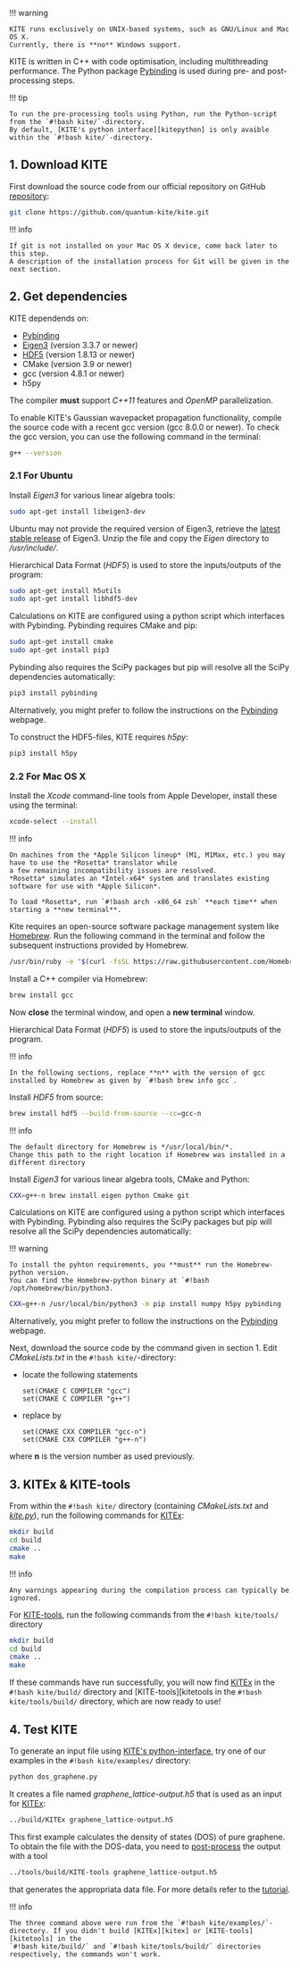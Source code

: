 !!! warning

    KITE runs exclusively on UNIX-based systems, such as GNU/Linux and Mac OS X.
    Currently, there is **no** Windows support.

KITE is written in C++ with code optimisation, including multithreading performance. 
The Python package [Pybinding][pybinding] is used during pre- and post-processing steps.

!!! tip

    To run the pre-processing tools using Python, run the Python-script from the `#!bash kite/`-directory.
    By default, [KITE's python interface][kitepython] is only avaible within the `#!bash kite/`-directory.


## 1. Download KITE

First download the source code from our official repository on GitHub [repository][repository]:

``` bash
git clone https://github.com/quantum-kite/kite.git
```

!!! info

    If git is not installed on your Mac OS X device, come back later to this step.
    A description of the installation process for Git will be given in the next section.


## 2. Get dependencies

KITE dependends on:

* [Pybinding][pybinding]
* [Eigen3][eigen3] (version 3.3.7 or newer)
* [HDF5][hdf5] (version 1.8.13 or newer)
* CMake (version 3.9 or newer)
* gcc (version 4.8.1 or newer)
* h5py

The compiler **must** support *C++11* features and *OpenMP* parallelization.


To enable KITE's Gaussian wavepacket propagation functionality, compile the source code with a recent gcc version
(gcc 8.0.0 or newer).
To check the gcc version, you can use the following command in the terminal:

``` bash
g++ --version
```

### 2.1 For Ubuntu

Install *Eigen3* for various linear algebra tools:

``` bash
sudo apt-get install libeigen3-dev
```

Ubuntu may not provide the required version of Eigen3, retrieve the [latest stable release][eigen3] of Eigen3.
Unzip the file and copy the *Eigen* directory to */usr/include/*.

Hierarchical Data Format (*HDF5*) is used to store the inputs/outputs of the program:

``` bash
sudo apt-get install h5utils
sudo apt-get install libhdf5-dev
```

Calculations on KITE are configured using a python script which interfaces with Pybinding.
Pybinding requires CMake and pip:

``` bash
sudo apt-get install cmake
sudo apt-get install pip3
```

Pybinding also requires the SciPy packages but pip will resolve all the SciPy dependencies automatically:

``` bash
pip3 install pybinding
```

Alternatively, you might prefer to follow the instructions on the [Pybinding][pybinding] webpage.

To construct the HDF5-files, KITE requires *h5py*: 

``` bash
pip3 install h5py
```

### 2.2 For Mac OS X

Install the *Xcode* command-line tools from Apple Developer, install these using the terminal:

``` bash
xcode-select --install
```


!!! info

    On machines from the *Apple Silicon lineup* (M1, M1Max, etc.) you may have to use the *Rosetta* translator while
    a few remaining incompatibility issues are resolved.
    *Rosetta* simulates an *Intel-x64* system and translates existing software for use with *Apple Silicon*.
    
    To load *Rosetta*, run `#!bash arch -x86_64 zsh` **each time** when starting a **new terminal**.

Kite requires an open-source software package management system like [Homebrew][homebrew].
Run the following command in the terminal and follow the subsequent instructions provided by Homebrew.

``` bash
/usr/bin/ruby -e "$(curl -fsSL https://raw.githubusercontent.com/Homebrew/install/master/install)"
```

Install a C++ compiler via Homebrew:

``` bash
brew install gcc
```

Now **close** the terminal window, and open a **new terminal** window.

Hierarchical Data Format (*HDF5*) is used to store the inputs/outputs of the program.

!!! info
    
    In the following sections, replace **n** with the version of gcc installed by Homebrew as given by `#!bash brew info gcc`.

Install *HDF5* from source:

``` bash
brew install hdf5 --build-from-source --cc=gcc-n
```

!!! info
    
    The default directory for Homebrew is */usr/local/bin/*.
    Change this path to the right location if Homebrew was installed in a different directory

Install *Eigen3* for various linear algebra tools, CMake and Python:

``` bash
CXX=g++-n brew install eigen python Cmake git
```

Calculations on KITE are configured using a python script which interfaces with Pybinding.
Pybinding also requires the SciPy packages but pip will resolve all the SciPy dependencies automatically:

!!! warning

    To install the pyhton requirements, you **must** run the Homebrew-python version.
    You can find the Homebrew-python binary at `#!bash /opt/homebrew/bin/python3.

``` bash
CXX=g++-n /usr/local/bin/python3 -m pip install numpy h5py pybinding
```

Alternatively, you might prefer to follow the instructions on the [Pybinding][pybinding] webpage.

Next, download the source code by the command given in section 1.
Edit *CMakeLists.txt* in the `#!bash kite/`-directory:
* locate the following statements
  ```
  set(CMAKE C COMPILER "gcc")
  set(CMAKE C COMPILER "g++")
  ```

* replace by
  
  ```
  set(CMAKE CXX COMPILER "gcc-n")
  set(CMAKE CXX COMPILER "g++-n")
  ```

where **n** is the version number as used previously.

## 3. KITEx & KITE-tools
From within the `#!bash kite/` directory (containing *CMakeLists.txt* and [*kite.py*][kitepython]), run the following commands for [KITEx][kitex]:

``` bash
mkdir build
cd build
cmake ..
make
```

!!! info

    Any warnings appearing during the compilation process can typically be ignored.

For [KITE-tools][kitetools], run the following commands from the `#!bash kite/tools/` directory

``` bash
mkdir build
cd build
cmake ..
make
```

If these commands have run successfully, you will now find [KITEx][kitex] in the `#!bash kite/build/` directory and [KITE-tools][kitetools in the
`#!bash kite/tools/build/` directory, which are now ready to use!


## 4. Test KITE

To generate an input file using [KITE's python-interface][kitepython], try one of our examples in the `#!bash kite/examples/` directory:

``` bash
python dos_graphene.py
```

It creates a file named *graphene_lattice-output.h5* that is used as an input for [KITEx][kitex]:

``` bash
../build/KITEx graphene_lattice-output.h5
```

This first example calculates the density of states (DOS) of pure graphene.
To obtain the file with the DOS-data, you need to [post-process][kitetools] the output with a tool 

``` bash
../tools/build/KITE-tools graphene_lattice-output.h5
```

that generates the appropriata data file. For more details refer to the [tutorial][tutorial].

!!! info

    The three command above were run from the `#!bash kite/examples/`-directory. If you didn't build [KITEx][kitex] or [KITE-tools][kitetools] in the
    `#!bash kite/build/` and `#!bash kite/tools/build/` directories respectively, the commands won't work.

[repository]: https://github.com/quantum-kite/kite
[eigen3]: https://eigen.tuxfamily.org/
[hdf5]: https://www.hdfgroup.org/
[homebrew]: https://brew.sh/
[pybinding]: https://docs.pybinding.site/en/stable/install/quick.html
[tutorial]: documentation/index.md
[kitepython]: api/kite.md
[kitex]: api/kitex.md
[kitetools]: api/kite-tools.md


